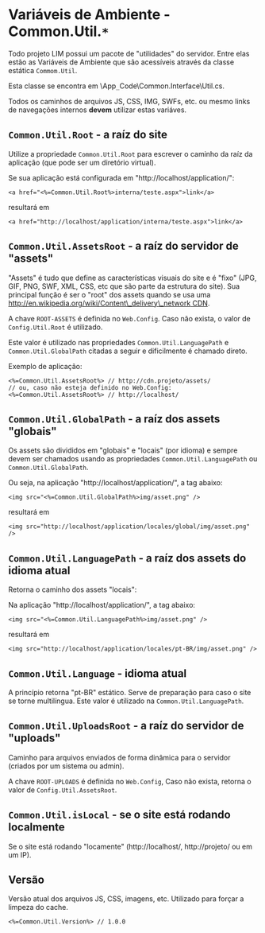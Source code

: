 # Variáveis de Ambiente - Common.Util.`*` #

Todo projeto LIM possui um pacote de "utilidades" do servidor. Entre elas estão as Variáveis de Ambiente que são acessíveis através da classe estática `Commom.Util`.

Esta classe se encontra em \App`_`Code\Common.Interface\Util.cs.

Todos os caminhos de arquivos JS, CSS, IMG, SWFs, etc. ou mesmo links de navegações internos **devem** utilizar estas variáves.


## `Common.Util.Root` - a raíz do site ##

Utilize a propriedade `Common.Util.Root` para escrever o caminho da raíz da aplicação (que pode ser um diretório virtual).

Se sua aplicação está configurada em "http://localhost/application/":
```
<a href="<%=Common.Util.Root%>interna/teste.aspx">link</a>
```
resultará em
```
<a href="http://localhost/application/interna/teste.aspx">link</a>
```


## `Common.Util.AssetsRoot` - a raíz do servidor de "assets" ##

"Assets" é tudo que define as características visuais do site e é "fixo" (JPG, GIF, PNG, SWF, XML, CSS, etc que são parte da estrutura do site). Sua principal função é ser o "root" dos assets quando se usa uma  [http://en.wikipedia.org/wiki/Content\_delivery\_network CDN](.md).

A chave `ROOT-ASSETS` é definida no `Web.Config`. Caso não exista, o valor de `Config.Util.Root` é utilizado.

Este valor é utilizado nas propriedades `Common.Util.LanguagePath` e `Common.Util.GlobalPath` citadas a seguir e dificilmente é chamado direto.

Exemplo de aplicação:
```
<%=Common.Util.AssetsRoot%> // http://cdn.projeto/assets/
// ou, caso não esteja definido no Web.Config:
<%=Common.Util.AssetsRoot%> // http://localhost/
```


## `Common.Util.GlobalPath` - a raíz dos assets "globais" ##

Os assets são divididos em "globais" e "locais" (por idioma) e sempre devem ser chamados usando as propriedades `Common.Util.LanguagePath` ou `Common.Util.GlobalPath`.

Ou seja, na aplicação "http://localhost/application/", a tag abaixo:
```
<img src="<%=Common.Util.GlobalPath%>img/asset.png" />
```
resultará em
```
<img src="http://localhost/application/locales/global/img/asset.png" />
```


## `Common.Util.LanguagePath` - a raíz dos assets do idioma atual ##

Retorna o caminho dos assets "locais":

Na aplicação "http://localhost/application/", a tag abaixo:
```
<img src="<%=Common.Util.LanguagePath%>img/asset.png" />
```
resultará em
```
<img src="http://localhost/application/locales/pt-BR/img/asset.png" />
```

## `Common.Util.Language` - idioma atual ##

A princípio retorna "pt-BR" estático. Serve de preparação para caso o site se torne multilíngua. Este valor é utilizado na `Common.Util.LanguagePath`.


## `Common.Util.UploadsRoot` - a raíz do servidor de "uploads" ##

Caminho para arquivos enviados de forma dinâmica para o servidor (criados por um sistema ou admin).

A chave `ROOT-UPLOADS` é definida no `Web.Config`, Caso não exista, retorna o valor de `Config.Util.AssetsRoot`.

## `Common.Util.isLocal` - se o site está rodando localmente ##

Se o site está rodando "locamente" (http://localhost/, http://projeto/ ou em um IP).

## Versão ##
Versão atual dos arquivos JS, CSS, imagens, etc. Utilizado para forçar a limpeza do cache.
```
<%=Common.Util.Version%> // 1.0.0
```